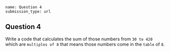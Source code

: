 ```ngMeta
name: Question 4
submission_type: url
```
## Question 4

Write a code that calculates the sum of those numbers from `30 to 420` which are `multiples of 8` that means those numbers come in the `table` of `8`.

